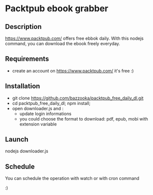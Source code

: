 # Packtpub ebook grabber

## Description
https://www.packtpub.com/ offers free ebbok daily.
With this nodejs command, you can download the ebook freely everyday.

## Requirements
- create an account on https://www.packtpub.com/ it's free :)

## Installation
- git clone https://github.com/bazzooka/packtpub_free_daily_dl.git
- cd packtpub_free_daily_dl; npm install;
- open downloader.js and : 
  - update login informations
  - you could choose the format to download: pdf, epub, mobi with extension variable

## Launch
nodejs downloader.js

## Schedule
You can schedule the operation with watch or with cron command

:)


